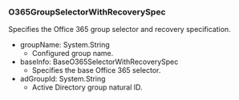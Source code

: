 ### O365GroupSelectorWithRecoverySpec
Specifies the Office 365 group selector and recovery specification.

- groupName: System.String
  - Configured group name.
- baseInfo: BaseO365SelectorWithRecoverySpec
  - Specifies the base Office 365 selector.
- adGroupId: System.String
  - Active Directory group natural ID.
